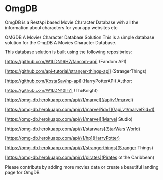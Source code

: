 # OmgDB
OmgDB is a RestApi based Movie Character Database with all the information about characters for your app websites etc

OMGDB
A Movies Character Database Solution
This is a simple database solution for the OmgDB A Movies Character Database.

This database solution is built using the following repositories:

[https://github.com/W1LDN16H7/fandom-api] (Fandom API)


[https://github.com/api-tutorial/stranger-things-api] (StrangerThings)


[https://github.com/KostaSav/hp-api] (HarryPotterAPI)
Author:

[https://github.com/W1LDN16H7] (TheKnight)


[https://omg-db.herokuapp.com/api/v1/marvel](/api/v1/marvel)

[https://omg-db.herokuapp.com/api/v1/marvel?id=1](/api/v1/marvel?id=1)


[https://omg-db.herokuapp.com/api/v1/marvel](Marvel Studio)

[https://omg-db.herokuapp.com/api/v1/starwars](StarWars World)

[https://omg-db.herokuapp.com/api/v1/hp](HarryPotter)

[https://omg-db.herokuapp.com/api/v1/strangerthings](Stranger Things)

[https://omg-db.herokuapp.com/api/v1/pirates](Pirates of the Caribbean)


Please contribute by adding more movies data or create a beautiful landing page for OmgDB
